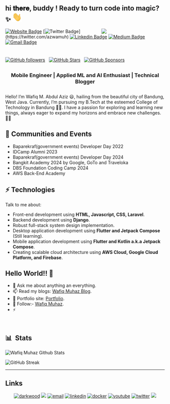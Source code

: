 <h2> hi 𝐭𝐡𝐞𝐫𝐞, buddy <programmer/>! Ready to turn code into magic? ✨ <img src="https://raw.githubusercontent.com/ABSphreak/ABSphreak/master/gifs/Hi.gif" width="30px"></h2>

<img align='right' src='https://user-images.githubusercontent.com/5713670/87202985-820dcb80-c2b6-11ea-9f56-7ec461c497c3.gif' width='200"'>

[![Website Badge](https://img.shields.io/badge/-wafiqmuhaz-blue?style=flat-square&logo=Website&logoColor=white&link=https://wafiqmuhaz.netlify.app/)](https://www.linkedin.com/in/wafiqmuhaz/) [![Twitter Badge](https://img.shields.io/badge/-@wafiqmuhaz-1ca0f1?style=flat-square&labelColor=1ca0f1&logo=twitter&logoColor=white&link=https://twitter.com/azwamuh_)](https://twitter.com/azwamuh) [![Linkedin Badge](https://img.shields.io/badge/-wafiqmuhaz-blue?style=flat-square&logo=Linkedin&logoColor=white&link=https://www.linkedin.com/in/wafiqmuhaz/)](https://www.linkedin.com/in/wafiqmuhaz/) [![Medium Badge](https://img.shields.io/badge/-@wafiqmuhaz-03a57a?style=flat-square&labelColor=000000&logo=Medium&link=https://medium.com/@wafiqmuhaz/)](https://medium.com/@wafiqmuhaz)
[![Gmail Badge](https://img.shields.io/badge/-wafiqmuhaz@gmail.com-c14438?style=flat-square&logo=Gmail&logoColor=white&link=mailto:wafiqmuhaz@gmail.com)](mailto:wafiqmuhaz@gmail.com)
#
[![GitHub followers](https://img.shields.io/github/followers/wafiqmuhaz?logo=GitHub&style=for-the-badge)](https://github.com/wafiqmuhaz) &nbsp; [![GitHub Stars](https://img.shields.io/github/stars/wafiqmuhaz?logo=github&style=for-the-badge)](https://github.com/wafiqmuhaz) &nbsp; [![GitHub Sponsors](https://img.shields.io/github/sponsors/wafiqmuhaz?color=BF4B8A&logo=githubsponsors&style=for-the-badge&label=Sponsor%20on%20Github)](https://github.com/sponsors/wafiqmuhaz)

##

<h3 align="center">Mobile Engineer | Applied ML and AI Enthusiast | Technical Blogger</h3>

##

Hello! I’m Wafiq M. Abdul Aziz 😃, hailing from the beautiful city of Bandung, West Java. Currently, I’m pursuing my B.Tech at the esteemed College of Technology in Bandung 👨‍🎓. I have a passion for exploring and learning new things, always eager to expand my horizons and embrace new challenges. 👨‍💻

## 👯 Communities and Events

* Baparekraf(government events) Developer Day 2022
* IDCamp Alumni 2023
* Baparekraf(government events) Developer Day 2024
* Bangkit Academy 2024 by Google, GoTo and Traveloka
* DBS Foundation Coding Camp 2024
* AWS Back-End Academy
## ⚡ Technologies
Talk to me about:
- Front-end development using **HTML, Javascript, CSS, Laravel**.
- Backend development using **Django**.
- Robust full-stack system design implementation.
- Desktop application development using **Flutter and Jetpack Compose** (Still learning).
- Mobile application development using **Flutter and Kotlin a.k.a Jetpack Compose**.
- Creating scalable cloud architecture using **AWS Cloud, Google Cloud Platform, and Firebase**.
## Hello World!! 🤔
- 💬 Ask me about anything an everything.
- 📫 Read my blogs: [Wafiq Muhaz Blog](http://medium.com/@wafiqmuhaz/).
- 🎯 Portfolio site: [Portfolio](https://wafiqmuhaz.netlify.app/).
- 🔔 Follow:- [Wafiq Muhaz](https://www.tiktok.com/@az.wamuh_).
- ⚡

  
&nbsp;

## 📊 &nbsp;Stats

![Wafiq Muhaz Github Stats](https://github-readme-stats.vercel.app/api?username=wafiqmuhaz&hide=contribs,prs&show_icons=true&bg_color=0d1116&title_color=ce09ec&text_color=a4aacb&icon_color=007ec6)

![GitHub Streak](https://github-readme-streak-stats.herokuapp.com/?user=wafiqmuhaz&theme=dark&count_private=true&bg_color=0d1116&title_color=ce09ec&text_color=a4aacb&icon_color=007ec6)

---

## Links

<p align="center">
  <a href="https://medium.com/@wafiqmuhaz/"><img src="https://img.icons8.com/fluent/32/000000/domain.png" alt="darkwood"/></a>
  <a href= "https://dev.to/wafiqmuhaz"><img src="https://img.icons8.com/windows/32/000000/dev.png"/></a>
  <a href="mailto:wafiqmuhaz@gmail.com"><img src="https://img.icons8.com/color/32/000000/gmail.png" alt="email"/></a>
  <a href="https://www.linkedin.com/in/wafiqmuhaz/"><img src="https://img.icons8.com/color/32/000000/linkedin.png" alt="linkedin"/></a>
  <a href="https://hub.docker.com/u/wafiqmuhaz"><img src="https://img.icons8.com/color/32/000000/docker.png" alt="docker"/></a>
  <a href="https://www.youtube.com/@wafiqmuhaz1890"><img src="https://img.icons8.com/color/32/000000/youtube.png" alt="youtube"/></a>
  <a href="https://twitter.com/azwamuh"><img src="https://img.icons8.com/color/32/000000/twitter-squared.png" alt="twitter"/></a>
  <a href= "https://www.tiktok.com/@az.wamuh_"><img src="https://img.icons8.com/fluent/32/000000/tiktok.png"/></a>
</p>

